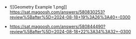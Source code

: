 - ![[Geometry Example 1.png]]
https://sat.magoosh.com/answers/580830253?review%5Bafter%5D=2024-08-18+19%3A26%3A40+-0300

- https://sat.magoosh.com/answers/580844490?review%5Bafter%5D=2024-08-18+22%3A34%3A32+-0300 
